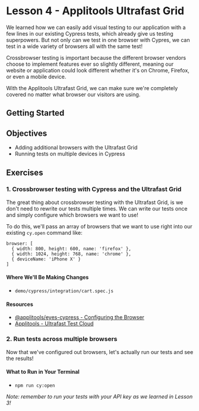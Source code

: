 # Lesson 4 - Applitools Ultrafast Grid

We learned how we can easily add visual testing to our application with a few lines in our existing Cypress tests, which already give us testing superpowers. But not only can we test in one browser with Cypres, we can test in a wide variety of browsers all with the same test!

Crossbrowser testing is important because the different browser vendors choose to implement features ever so slightly different, meaning our website or application could look different whether it's on Chrome, Firefox, or even a mobile device.

With the Applitools Ultrafast Grid, we can make sure we're completely covered no matter what browser our visitors are using.

## Getting Started

## Objectives
* Adding additional browsers with the Ultrafast Grid
* Running tests on multiple devices in Cypress

## Exercises

### 1. Crossbrowser testing with Cypress and the Ultrafast Grid

The great thing about crossbrowser testing with the Ultrafast Grid, is we don't need to rewrite our tests multiple times. We can write our tests once and simply configure which browsers we want to use!

To do this, we'll pass an array of browsers that we want to use right into our existing `cy.open` command like:

```
browser: [
  { width: 800, height: 600, name: 'firefox' },
  { width: 1024, height: 768, name: 'chrome' },
  { deviceName: 'iPhone X' }
]
```

#### Where We'll Be Making Changes
* `demo/cypress/integration/cart.spec.js`

#### Resources
* [@applitools/eyes-cypress - Configuring the Browser](https://www.npmjs.com/package/@applitools/eyes-cypress#configuring-the-browser)
* [Applitools - Ultrafast Test Cloud](https://applitools.info/90r)

### 2. Run tests across multiple browsers

Now that we've configured out browsers, let's actually run our tests and see the results!

#### What to Run in Your Terminal
* `npm run cy:open`

_Note: remember to run your tests with your API key as we learned in Lesson 3!_
